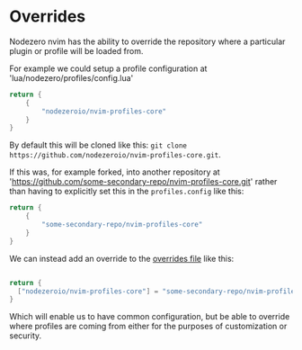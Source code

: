 # Overrides

Nodezero nvim has the ability to override the repository where a particular plugin or profile will be loaded from. 

For example we could setup a profile configuration at 'lua/nodezero/profiles/config.lua'
```lua
return {
    {
        "nodezeroio/nvim-profiles-core"
    }
}
```

By default this will be cloned like this: `git clone https://github.com/nodezeroio/nvim-profiles-core.git`. 

If this was, for example forked, into another repository at 'https://github.com/some-secondary-repo/nvim-profiles-core.git' rather than having to explicitly set this in the `profiles.config` like this:


```lua
return {
    {
        "some-secondary-repo/nvim-profiles-core"
    }
}
```

We can instead add an override to the [overrides file](./lua/overrides.lua) like this:

```lua

return {
  ["nodezeroio/nvim-profiles-core"] = "some-secondary-repo/nvim-profiles-core",
}

```

Which will enable us to have common configuration, but be able to override where profiles are coming from either for the purposes of customization or security.

